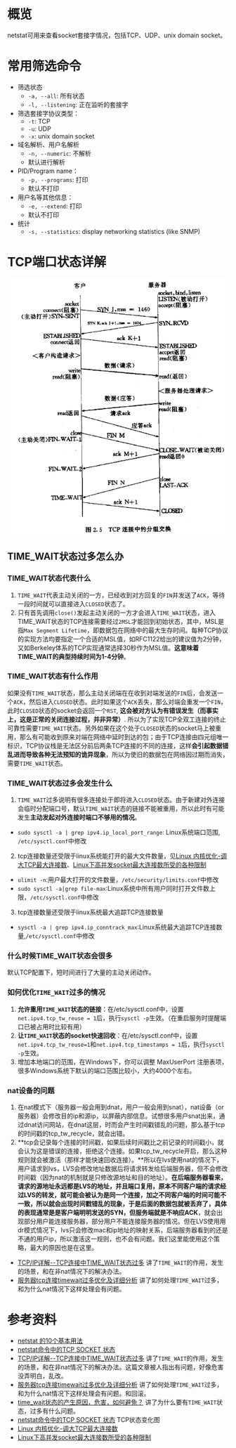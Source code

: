 
# 概览
netstat可用来查看socket套接字情况，包括TCP、UDP、unix domain socket。
# 常用筛选命令
- 筛选状态
	- `-a, --all`: 所有状态
	- `-l, --listening`: 正在监听的套接字
- 筛选套接字协议类型：
	- `-t`: TCP
	- `-u`: UDP
	- `-x`: unix domain socket
- 域名解析、用户名解析
	- `-n, --numeric`: 不解析
	- 默认进行解析
- PID/Program name：
	- `-p, --programs`: 打印
	- 默认不打印
- 用户名等其他信息：
	- `-e, --extend`: 打印
	- 默认不打印
- 统计
	- `-s, --statistics`:  display networking statistics (like SNMP)
# TCP端口状态详解
![](state%20of%20tcp.png)

## TIME_WAIT状态过多怎么办
### TIME_WAIT状态代表什么
1. `TIME_WAIT`代表主动关闭的一方，已经收到对方回复的`FIN`并发送了`ACK`，等待一段时间就可以直接进入`CLOSED`状态了。
2. 只有首先调用`close()`发起主动关闭的一方才会进入`TIME_WAIT`状态，进入TIME_WAIT状态的TCP连接需要经过`2MSL`才能回到初始状态，其中，MSL是指`Max Segment Lifetime`，即数据包在网络中的最大生存时间。每种TCP协议的实现方法均要指定一个合适的MSL值，如RFC1122给出的建议值为2分钟，又如Berkeley体系的TCP实现通常选择30秒作为MSL值。**这意味着TIME_WAIT的典型持续时间为1-4分钟**。
### TIME_WAIT状态有什么作用
 如果没有`TIME_WAIT`状态，那么主动关闭端在在收到对端发送的`FIN`后，会发送一个`ACK`，然后进入`CLOSED`状态。此时如果这个`ACK`丢失，那么对端会重发一个`FIN`，此时`CLOSED`状态的socket会返回一个`RST`, **这会被对方认为有错误发生（而事实上，这是正常的关闭连接过程，并非异常）**. 所以为了实现TCP全双工连接的终止可靠性需要`TIME_WAIT`状态。另外如果在这个处于`CLOSED`状态的socket马上被重用，那么有可能收到原来对端在网络中延时到达的包；由于TCP连接由四元组唯一标识，TCP协议栈是无法区分前后两条TCP连接的不同的连接，这样**会引起数据错乱进而导致各种无法预知的诡异现象**，所以为使旧的数据包在网络因过期而消失，需要`TIME_WAIT`状态。

### TIME_WAIT状态过多会发生什么
1. `TIME_WAIT`过多说明有很多连接处于即将进入`CLOSED`状态。由于新建对外连接会临时分配端口号，默认`TIME_WAIT`状态的链接不能被重用，所以此时有可能发生**主动发起对外连接时端口不够用的情况**。
- `sudo sysctl -a | grep ipv4.ip_local_port_range`: Linux系统端口范围, `/etc/sysctl.conf`中修改
2. tcp连接数量还受限于linux系统能打开的最大文件数量，见[Linux 内核优化-调大TCP最大连接数](https://blog.csdn.net/Just_shunjian/article/details/78288229)、[Linux下高并发socket最大连接数所受的各种限制](https://blog.csdn.net/guowake/article/details/6615728)
- `ulimit -n`:用户最大打开的文件数量，`/etc/security/limits.conf`中修改
- `sudo sysctl -a|grep file-max`:Linux系统中所有用户同时打开文件数上限，`/etc/sysctl.conf`中修改
3. tcp连接数量还受限于linux系统最大追踪TCP连接数量
- `sysctl -a | grep ipv4.ip_conntrack_max`:Linux系统最大追踪TCP连接数量,`/etc/sysctl.conf`中修改

### 什么时候TIME_WAIT状态会很多
默认TCP配置下，短时间进行了大量的主动关闭动作。
### 如何优化`TIME_WAIT`过多的情况
1. **允许重用`TIME_WAIT`状态的链接**：在/etc/sysctl.conf中，设置`net.ipv4.tcp_tw_reuse = 1`后，执行`sysctl -p`生效。（在重启服务时提醒端口已被占用时比较有用）
2. **让`TIME_WAIT`状态的socket快速回收**：在/etc/sysctl.conf中，设置`net.ipv4.tcp_tw_reuse=1`和`net.ipv4.tcp_timestamps = 1`后，执行`sysctl -p`生效。
3. 增加本地端口的范围，在Windows下，你可以调整 MaxUserPort 注册表项，很多Windows系统下默认的端口范围比较小，大约4000个左右。
### nat设备的问题
1. 在nat模式下（服务器一般会用到dnat，用户一般会用到snat），nat设备（or服务器）会修改目的ip和源ip，以屏蔽内部信息。试想很多用户snat出来，通过dnat访问网站，在dnat这层，时而会产生时间戳错乱的问题，那么基于tcp的时间戳的tcp_tw_recycle，就会出错。
2. **tcp会记录每个连接的时间戳，如果后续时间戳比之前记录的时间戳小，就会认为这是错误的连接，拒绝这个连接。如果tcp_tw_recycle开启，那么这种规则就会被激活（那样才能快速回收连接）。**所以在lvs使用nat的情况下，用户请求到lvs，LVS会修改地址数据后将请求转发给后端服务器，但不会修改时间戳（因为nat的机制就是只修改源地址和目的地址）。**在后端服务器看来，请求的源地址永远都是LVS的地址，并且端口复用，原本不同客户端的请求经过LVS的转发，就可能会被认为是同一个连接，加之不同客户端的时间可能不一致，所以就会出现时间戳错乱的现象，于是后面的数据包就被丢弃了，具体的表现通常是是客户端明明发送的SYN，但服务端就是不响应ACK**，就会出现部分用户能连接服务器，部分用户不能连接服务器的情况。但在LVS使用用dr模式情况下，lvs只会修改mac和ip地址的映射关系，后端服务器看到的还是不通的用户ip，所以激活这一规则，也不会有问题。我们这里能使用这个策略，最大的原因也是在这里。
- [TCP/IP详解--TCP连接中TIME_WAIT状态过多](https://blog.csdn.net/yusiguyuan/article/details/21445883) 讲了`TIME_WAIT`的作用，发生的场景，和在非nat情况下的解决办法。
- [服务器tcp连接timewait过多优化及详细分析](https://blog.csdn.net/cheng_fangang/article/details/49778161)  讲了如何处理`TIME_WAIT`过多，和为什么nat情况下这样处理会有问题。

# 参考资料
- [netstat 的10个基本用法](https://linux.cn/article-2434-1.html)
- [netstat命令中的TCP SOCKET 状态](https://blog.csdn.net/konga/article/details/8265146)
- [TCP/IP详解--TCP连接中TIME_WAIT状态过多](https://blog.csdn.net/yusiguyuan/article/details/21445883) 讲了`TIME_WAIT`的作用，发生的场景，和在非nat情况下的解决办法。这篇文章被人指出有问题，好像危害没弄明白，乱改。
- [服务器tcp连接timewait过多优化及详细分析](https://blog.csdn.net/cheng_fangang/article/details/49778161)  讲了如何处理`TIME_WAIT`过多，和为什么nat情况下这样处理会有问题。和回滚。
- [time_wait状态的产生原因，危害，如何避免？](http://www.voidcn.com/article/p-aogsoptp-hw.html) 讲了为什么要有`TIME_WAIT`状态，过多有什么问题。
- [netstat命令中的TCP SOCKET 状态](https://blog.csdn.net/konga/article/details/8265146) TCP状态变化图
- [Linux 内核优化-调大TCP最大连接数](https://blog.csdn.net/Just_shunjian/article/details/78288229)
- [Linux下高并发socket最大连接数所受的各种限制](https://blog.csdn.net/guowake/article/details/6615728)
